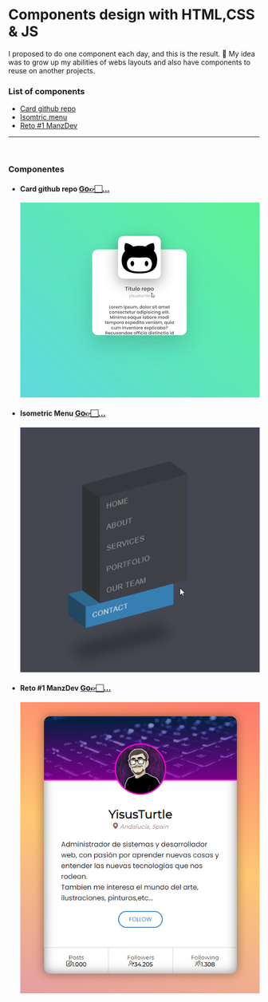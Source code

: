 # Components design with HTML,CSS & JS
I proposed to do one component each day, and this is the result. 🤙
My idea was to grow up my abilities of webs layouts and also have components to reuse on another projects.

### List of components
* [Card github repo](#card-github-repo-go)
* [Isomtric menu](#isometric-menu-go)
* [Reto #1 ManzDev](#reto-1-manzdev-go)


<hr>
<br>

### Componentes

* #### Card github repo [<span style="font-size:15px">Go👉🏻...<span>]("[https://github.com/yisusturtle](https://github.com/yisusturtle/Css-Components-Styled/tree/master/card-github-repo)")
  ![Card-github-repo-img](./img-repos/card-github-repo.gif)
* #### Isometric Menu [<span style="font-size:15px">Go👉🏻...<span>]("[https://github.com/yisusturtle](https://github.com/yisusturtle/Css-Components-Styled/tree/master/isometric-menu)")
  ![Card-github-repo-img](./img-repos/isomtric-menu.gif)
* #### Reto #1 ManzDev [<span style="font-size:15px">Go👉🏻...<span>]("[https://github.com/yisusturtle](https://github.com/yisusturtle/Css-Components-Styled/tree/master/reto1-manzdev)")
  ![Card-github-repo-img](./img-repos/reto1-manzdev.png)

